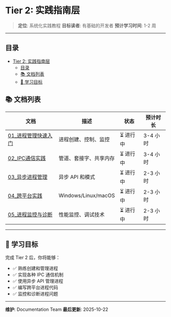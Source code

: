 # Tier 2: 实践指南层

> **定位**: 系统化实践教程
> **目标读者**: 有基础的开发者
> **预计学习时间**: 1-2 周

---

## 目录

- [Tier 2: 实践指南层](#tier-2-实践指南层)
  - [目录](#目录)
  - [📚 文档列表](#-文档列表)
  - [🎯 学习目标](#-学习目标)

## 📚 文档列表

| 文档 | 描述 | 状态 | 预计时长 |
|------|------|------|----------|
| [01_进程管理快速入门](./01_进程管理快速入门.md) | 进程创建、控制、监控 | ⏳ 进行中 | 3-4 小时 |
| [02_IPC通信实践](./02_IPC通信实践.md) | 管道、套接字、共享内存 | ⏳ 进行中 | 3-4 小时 |
| [03_异步进程管理](./03_异步进程管理.md) | 异步 API 和模式 | ⏳ 进行中 | 2-3 小时 |
| [04_跨平台实践](./04_跨平台实践.md) | Windows/Linux/macOS | ⏳ 进行中 | 2-3 小时 |
| [05_进程监控与诊断](./05_进程监控与诊断.md) | 性能监控、调试技术 | ⏳ 进行中 | 2-3 小时 |

---

## 🎯 学习目标

完成 Tier 2 后，你将能够：

- ✅ 熟练创建和管理进程
- ✅ 实现各种 IPC 通信机制
- ✅ 使用异步 API 管理进程
- ✅ 编写跨平台进程代码
- ✅ 监控和诊断进程问题

---

**维护**: Documentation Team
**最后更新**: 2025-10-22
